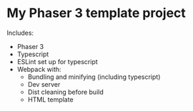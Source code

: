 # My Phaser 3 template project
Includes:
* Phaser 3
* Typescript
* ESLint set up for typescript
* Webpack with:
  * Bundling and minifying (including typescript)
  * Dev server
  * Dist cleaning before build
  * HTML template
